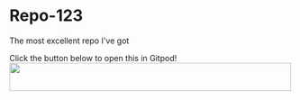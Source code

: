 # Repo-123
<p1>The most excellent repo I've got</p1>

<p1>Click the button below to open this in Gitpod!</p1>
<a href="https://gitpod.io/#https://github.com/miambino/Repo-123"><img src="https://avatars.githubusercontent.com/u/37021919?s=280&v=4"
style="width:500px;height:50px;" target="_blank" rel="noopener noreferrer"></a>